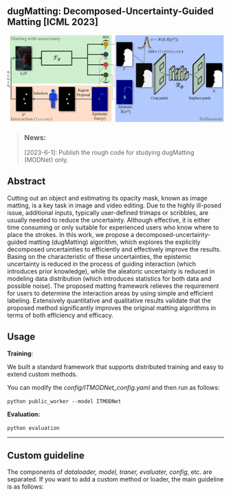 ## dugMatting: Decomposed-Uncertainty-Guided Matting [ICML 2023]

![Image](https://github.com/Fire-friend/dugMatting/blob/main/temp_fig/method.png?raw=true)

> ### News:
>
> [2023-6-1]: Publish the rough code for studying dugMatting (MODNet) only.

## Abstract

Cutting out an object and estimating its opacity mask, known as image matting, is a key task in image and video editing. Due to the highly ill-posed issue, additional inputs, typically user-defined trimaps or scribbles, are usually needed to reduce the uncertainty. Although effective, it is either time consuming or only suitable for experienced users who know where to place the strokes. In this work, we propose a decomposed-uncertainty-guided matting (dugMatting) algorithm, which explores the explicitly decomposed uncertainties to efficiently and effectively improve the results. Basing on the characteristic of these uncertainties, the epistemic uncertainty is reduced in the process of guiding interaction (which introduces prior knowledge), while the aleatoric uncertainty is reduced in modeling data distribution (which introduces statistics for both data and possible noise). The proposed matting framework relieves the requirement for users to determine the interaction areas by using simple and efficient labeling. Extensively quantitative and qualitative results validate that the proposed method significantly improves the original matting algorithms in terms of both efficiency and efficacy.

## Usage

**Training**:

We built a standard framework that supports distributed training and easy to extend custom methods. 

You can modify the  *config/ITMODNet_config.yaml* and then run as follows:

`python public_worker --model ITMODNet`

**Evaluation:**

`python evaluation `

------

## Custom guideline

The components of *dataloader, model, traner, evaluater, config*, etc. are separated. If you want to add a custom method or loader, the main guideline is as follows:
